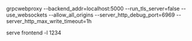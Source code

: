grpcwebproxy --backend_addr=localhost:5000 --run_tls_server=false --use_websockets --allow_all_origins --server_http_debug_port=6969 --server_http_max_write_timeout=1h 

serve frontend -l 1234